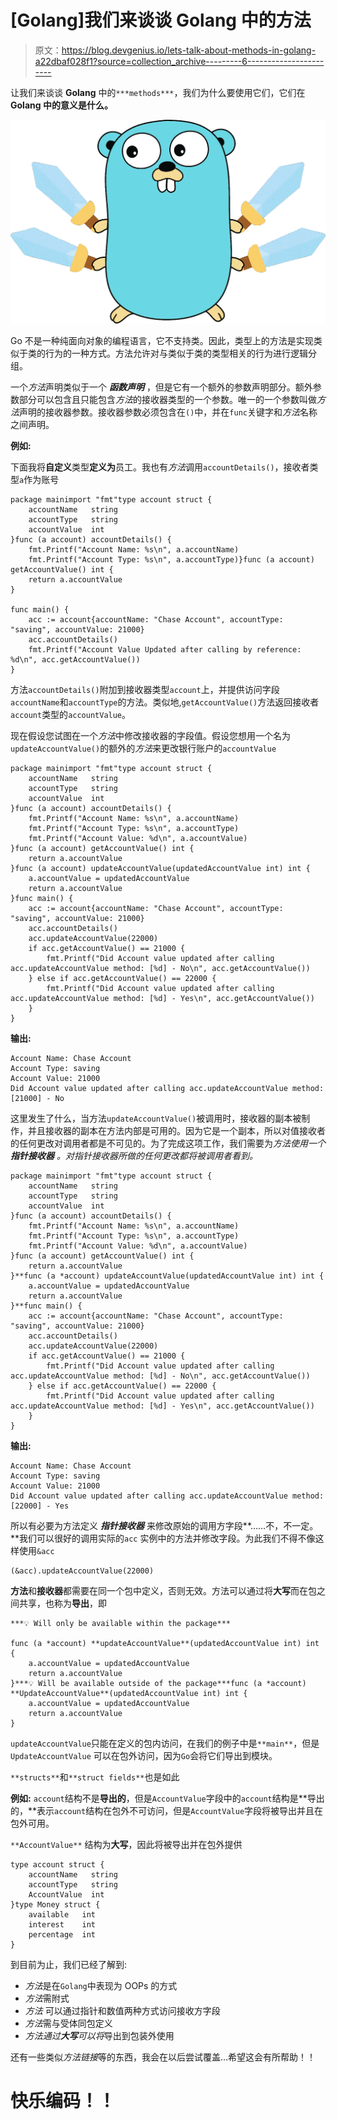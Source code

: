 # [Golang]我们来谈谈 Golang 中的方法

> 原文：<https://blog.devgenius.io/lets-talk-about-methods-in-golang-a22dbaf028f1?source=collection_archive---------6----------------------->

让我们来谈谈 **Golang** 中的`***methods***`，我们为什么要使用它们，它们在 **Golang 中的意义是什么。**

![](img/fc93d7efd48e3b599b4e4a3da2ec14c4.png)

Go 不是一种纯面向对象的编程语言，它不支持类。因此，类型上的方法是实现类似于类的行为的一种方式。方法允许对与类似于类的类型相关的行为进行逻辑分组。

一个*方法*声明类似于一个 ***函数声明*** ，但是它有一个额外的参数声明部分。额外参数部分可以包含且只能包含*方法*的接收器类型的一个参数。唯一的一个参数叫做*方法*声明的接收器参数。接收器参数必须包含在`()`中，并在`func`关键字和*方法*名称之间声明。

**例如:**

下面我将**自定义**类型**定义为**员工。我也有*方法*调用`accountDetails()`，接收者类型`a`作为账号

```
package mainimport "fmt"type account struct {
    accountName   string
    accountType   string
    accountValue  int
}func (a account) accountDetails() {
    fmt.Printf("Account Name: %s\n", a.accountName)
    fmt.Printf("Account Type: %s\n", a.accountType)}func (a account) getAccountValue() int {
    return a.accountValue
}

func main() {
    acc := account{accountName: "Chase Account", accountType: "saving", accountValue: 21000}
    acc.accountDetails()
    fmt.Printf("Account Value Updated after calling by reference: %d\n", acc.getAccountValue())
}
```

方法`accountDetails()`附加到接收器类型`account`上，并提供访问字段`accountName`和`accountType`的方法。类似地,`getAccountValue()`方法返回接收者`account`类型的`accountValue`。

现在假设您试图在一个*方法*中修改接收器的字段值。假设您想用一个名为`updateAccountValue()`的额外的*方法*来更改银行账户的`accountValue`

```
package mainimport "fmt"type account struct {
    accountName   string
    accountType   string
    accountValue  int
}func (a account) accountDetails() {
    fmt.Printf("Account Name: %s\n", a.accountName)
    fmt.Printf("Account Type: %s\n", a.accountType)
    fmt.Printf("Account Value: %d\n", a.accountValue)
}func (a account) getAccountValue() int {
    return a.accountValue
}func (a account) updateAccountValue(updatedAccountValue int) int {
    a.accountValue = updatedAccountValue
    return a.accountValue
}func main() {
    acc := account{accountName: "Chase Account", accountType: "saving", accountValue: 21000}
    acc.accountDetails()
    acc.updateAccountValue(22000)
    if acc.getAccountValue() == 21000 {
        fmt.Printf("Did Account value updated after calling acc.updateAccountValue method: [%d] - No\n", acc.getAccountValue())
    } else if acc.getAccountValue() == 22000 {
        fmt.Printf("Did Account value updated after calling acc.updateAccountValue method: [%d] - Yes\n", acc.getAccountValue())
    }
}
```

**输出:**

```
Account Name: Chase Account
Account Type: saving
Account Value: 21000
Did Account value updated after calling acc.updateAccountValue method: [21000] - No
```

这里发生了什么，当方法`updateAccountValue()`被调用时，接收器的副本被制作，并且接收器的副本在方法内部是可用的。因为它是一个副本，所以对值接收者的任何更改对调用者都是不可见的。为了完成这项工作，我们需要为*方法使用一个 ***指针接收器*** 。对指针接收器所做的任何更改都将被调用者看到。*

```
package mainimport "fmt"type account struct {
    accountName   string
    accountType   string
    accountValue  int
}func (a account) accountDetails() {
    fmt.Printf("Account Name: %s\n", a.accountName)
    fmt.Printf("Account Type: %s\n", a.accountType)
    fmt.Printf("Account Value: %d\n", a.accountValue)
}func (a account) getAccountValue() int {
    return a.accountValue
}**func (a *account) updateAccountValue(updatedAccountValue int) int {
    a.accountValue = updatedAccountValue
    return a.accountValue
}**func main() {
    acc := account{accountName: "Chase Account", accountType: "saving", accountValue: 21000}
    acc.accountDetails()
    acc.updateAccountValue(22000)
    if acc.getAccountValue() == 21000 {
        fmt.Printf("Did Account value updated after calling acc.updateAccountValue method: [%d] - No\n", acc.getAccountValue())
    } else if acc.getAccountValue() == 22000 {
        fmt.Printf("Did Account value updated after calling acc.updateAccountValue method: [%d] - Yes\n", acc.getAccountValue())
    }
}
```

**输出:**

```
Account Name: Chase Account
Account Type: saving
Account Value: 21000
Did Account value updated after calling acc.updateAccountValue method: [22000] - Yes
```

所以有必要为方法定义 ***指针接收器*** 来修改原始的调用方字段**……不，不一定。**我们可以很好的调用实际的`acc` 实例中的方法并修改字段。为此我们不得不像这样使用`&acc`

```
(&acc).updateAccountValue(22000)
```

**方法**和**接收器**都需要在同一个包中定义，否则无效。方法可以通过将**大写**而在包之间共享，也称为**导出**，即

```
***💡 Will only be available within the package***

func (a *account) **updateAccountValue**(updatedAccountValue int) int {
    a.accountValue = updatedAccountValue
    return a.accountValue
}***💡 Will be available outside of the package***func (a *account) **UpdateAccountValue**(updatedAccountValue int) int {
    a.accountValue = updatedAccountValue
    return a.accountValue
}
```

`updateAccountValue`只能在定义的包内访问，在我们的例子中是`**main**`，但是`UpdateAccountValue` 可以在包外访问，因为`Go`会将它们导出到模块。

`**structs**`和`**struct fields**`也是如此

**例如:** `account`结构不是**导出的**，但是`AccountValue`字段中的`account`结构是**导出的，**表示`account`结构在包外不可访问，但是`AccountValue`字段将被导出并且在包外可用。

`**AccountValue**` 结构为**大写**，因此将被导出并在包外提供

```
type account struct {
    accountName   string
    accountType   string
    AccountValue  int
}type Money struct {
    available   int
    interest    int
    percentage  int
}
```

到目前为止，我们已经了解到:

*   *方法*是在`Golang`中表现为 OOPs 的方式
*   *方法*需附式
*   *方法* 可以通过指针和数值两种方式访问接收方字段
*   *方法*需与受体同包定义
*   *方法通过**大写**可以将*导出到包装外使用

还有一些类似*方法链接*等的东西，我会在以后尝试覆盖…希望这会有所帮助！！

# 快乐编码！！